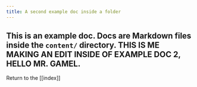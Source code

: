 ```yaml
---
title: A second example doc inside a folder
---
```

This is an example doc. Docs are Markdown files inside the `content/` directory.
THIS IS ME MAKING AN EDIT INSIDE OF EXAMPLE DOC 2, HELLO MR. GAMEL.
---

Return to the [[index]]

